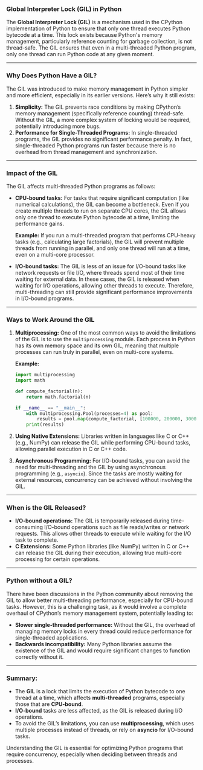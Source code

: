 ### Global Interpreter Lock (GIL) in Python

The **Global Interpreter Lock (GIL)** is a mechanism used in the CPython implementation of Python to ensure that only one thread executes Python bytecode at a time. This lock exists because Python's memory management, particularly reference counting for garbage collection, is not thread-safe. The GIL ensures that even in a multi-threaded Python program, only one thread can run Python code at any given moment.

---

### **Why Does Python Have a GIL?**

The GIL was introduced to make memory management in Python simpler and more efficient, especially in its earlier versions. Here’s why it still exists:
1. **Simplicity:** The GIL prevents race conditions by making CPython’s memory management (specifically reference counting) thread-safe. Without the GIL, a more complex system of locking would be required, potentially introducing more bugs.
2. **Performance for Single-Threaded Programs:** In single-threaded programs, the GIL provides no significant performance penalty. In fact, single-threaded Python programs run faster because there is no overhead from thread management and synchronization.

---

### **Impact of the GIL**

The GIL affects multi-threaded Python programs as follows:
- **CPU-bound tasks:** For tasks that require significant computation (like numerical calculations), the GIL can become a bottleneck. Even if you create multiple threads to run on separate CPU cores, the GIL allows only one thread to execute Python bytecode at a time, limiting the performance gains.
  
  **Example:**
  If you run a multi-threaded program that performs CPU-heavy tasks (e.g., calculating large factorials), the GIL will prevent multiple threads from running in parallel, and only one thread will run at a time, even on a multi-core processor.
  
- **I/O-bound tasks:** The GIL is less of an issue for I/O-bound tasks like network requests or file I/O, where threads spend most of their time waiting for external data. In these cases, the GIL is released when waiting for I/O operations, allowing other threads to execute. Therefore, multi-threading can still provide significant performance improvements in I/O-bound programs.

---

### **Ways to Work Around the GIL**

1. **Multiprocessing:** One of the most common ways to avoid the limitations of the GIL is to use the `multiprocessing` module. Each process in Python has its own memory space and its own GIL, meaning that multiple processes can run truly in parallel, even on multi-core systems.
   
   **Example:**
   ```python
   import multiprocessing
   import math

   def compute_factorial(n):
       return math.factorial(n)

   if __name__ == "__main__":
       with multiprocessing.Pool(processes=4) as pool:
           results = pool.map(compute_factorial, [100000, 200000, 300000, 400000])
       print(results)
   ```

2. **Using Native Extensions:** Libraries written in languages like C or C++ (e.g., NumPy) can release the GIL while performing CPU-bound tasks, allowing parallel execution in C or C++ code.

3. **Asynchronous Programming:** For I/O-bound tasks, you can avoid the need for multi-threading and the GIL by using asynchronous programming (e.g., `asyncio`). Since the tasks are mostly waiting for external resources, concurrency can be achieved without involving the GIL.

---

### **When is the GIL Released?**

- **I/O-bound operations:** The GIL is temporarily released during time-consuming I/O-bound operations such as file reads/writes or network requests. This allows other threads to execute while waiting for the I/O task to complete.
- **C Extensions:** Some Python libraries (like NumPy) written in C or C++ can release the GIL during their execution, allowing true multi-core processing for certain operations.

---

### **Python without a GIL?**

There have been discussions in the Python community about removing the GIL to allow better multi-threading performance, especially for CPU-bound tasks. However, this is a challenging task, as it would involve a complete overhaul of CPython’s memory management system, potentially leading to:
- **Slower single-threaded performance:** Without the GIL, the overhead of managing memory locks in every thread could reduce performance for single-threaded applications.
- **Backwards incompatibility:** Many Python libraries assume the existence of the GIL and would require significant changes to function correctly without it.

---

### **Summary:**
- The **GIL** is a lock that limits the execution of Python bytecode to one thread at a time, which affects **multi-threaded** programs, especially those that are **CPU-bound**.
- **I/O-bound** tasks are less affected, as the GIL is released during I/O operations.
- To avoid the GIL’s limitations, you can use **multiprocessing**, which uses multiple processes instead of threads, or rely on **asyncio** for I/O-bound tasks.

Understanding the GIL is essential for optimizing Python programs that require concurrency, especially when deciding between threads and processes.
